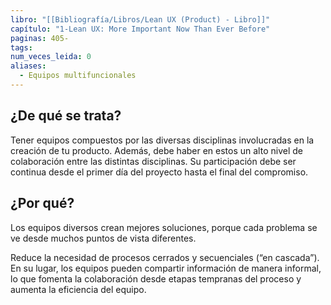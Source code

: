 ```yaml
---
libro: "[[Bibliografía/Libros/Lean UX (Product) - Libro]]"
capítulo: "1-Lean UX: More Important Now Than Ever Before"
paginas: 405-
tags: 
num_veces_leida: 0
aliases:
  - Equipos multifuncionales
---
```

## ¿De qué se trata?
Tener equipos compuestos por las diversas disciplinas involucradas en la creación de tu producto. Además, debe haber en estos un alto nivel de colaboración entre las distintas disciplinas. Su participación debe ser continua desde el primer día del proyecto hasta el final del compromiso.
## ¿Por qué?
Los equipos diversos crean mejores soluciones, porque cada problema se ve desde muchos puntos de vista diferentes.

Reduce la necesidad de procesos cerrados y secuenciales (“en cascada”). En su lugar, los equipos pueden compartir información de manera informal, lo que fomenta la colaboración desde etapas tempranas del proceso y aumenta la eficiencia del equipo.

